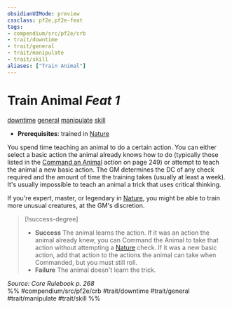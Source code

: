 ```yaml
---
obsidianUIMode: preview
cssclass: pf2e,pf2e-feat
tags:
- compendium/src/pf2e/crb
- trait/downtime
- trait/general
- trait/manipulate
- trait/skill
aliases: ["Train Animal"]
---
```

# Train Animal  *Feat 1*  
[downtime](/rules/traits/downtime.md)  [general](/rules/traits/general.md)  [manipulate](/rules/traits/manipulate.md)  [skill](/rules/traits/skill.md)  

- **Prerequisites**: trained in [Nature](/compendium/skills.md#Nature)

You spend time teaching an animal to do a certain action. You can either select a basic action the animal already knows how to do (typically those listed in the [Command an Animal](/rules/actions/command-an-animal.md) action on page 249) or attempt to teach the animal a new basic action. The GM determines the DC of any check required and the amount of time the training takes (usually at least a week). It's usually impossible to teach an animal a trick that uses critical thinking.

If you're expert, master, or legendary in [Nature](/compendium/skills.md#Nature), you might be able to train more unusual creatures, at the GM's discretion.

> [!success-degree] 
> - **Success** The animal learns the action. If it was an action the animal already knew, you can Command the Animal to take that action without attempting a [Nature](/compendium/skills.md#Nature) check. If it was a new basic action, add that action to the actions the animal can take when Commanded, but you must still roll.
> - **Failure** The animal doesn't learn the trick.

*Source: Core Rulebook p. 268*  
%% #compendium/src/pf2e/crb #trait/downtime #trait/general #trait/manipulate #trait/skill %%